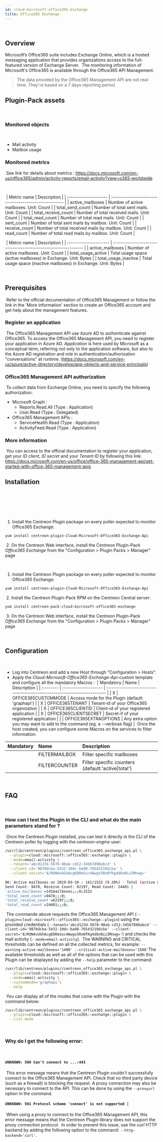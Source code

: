 ```yaml
---
id: cloud-microsoft-office365-exchange
title: Office365 Exchange
---
```

​
## Overview
Microsoft’s Office365 suite includes Exchange Online, which is a hosted messaging application 
that provides organizations access to the full-featured version of Exchange Server.
​
The monitoring information of Microsoft's Office365 is available
through the Office365 API Management.
​
> The data provided by the Office365 Management API are not real-time.
> They're based on a 7 days reporting period
​
## Plugin-Pack assets
​
### Monitored objects
​
* Mail activity
* Mailbox usage
​
### Monitored metrics
​
See link for details about metrics : https://docs.microsoft.com/en-us/office365/admin/activity-reports/email-activity?view=o365-worldwide
​
<!--DOCUSAURUS_CODE_TABS-->
​
<!--Email-activity-->
​
| Metric name           | Description                                            |
| :-------------------- | :----------------------------------------------------- |
| active\_mailboxes     | Number of active mailboxes. Unit: Count                |
| total\_send\_count    | Number of total sent mails. Unit: Count                |
| total\_receive\_count | Number of total received mails. Unit: Count            |
| total\_read\_count    | Number of total read mails. Unit: Count                |
| sent\_count           | Number of total sent mails by mailbox. Unit: Count     |
| receive\_count        | Number of total received mails by mailbox. Unit: Count |
| read\_count           | Number of total read mails by mailbox. Unit: Count     |

<!--Mailbox-usage-->
​
| Metric name            | Description                                                     |
| :--------------------- | :-------------------------------------------------------------- |
| active\_mailboxes      | Number of active mailboxes. Unit: Count                         |
| total\_usage\_active   | Total usage space (active mailboxes) in Exchange. Unit: Bytes   |
| total\_usage\_inactive | Total usage space (inactive mailboxes) in Exchange. Unit: Bytes |
​
<!--END_DOCUSAURUS_CODE_TABS-->
​
## Prerequisites
​
Refer to the official documentation of Office365 Management or follow the link in the 'More information'
section to create an Office365 account and get help about the management features.
​
### Register an application
​
The Office365 Management API use Azure AD to authenticate against Office365.
To access the Office365 Management API, you need to register your application in Azure AD.
*Application* is here used by Microsoft as a conceptual term, referring not only to the application software,
but also to the Azure AD registration and role in authentication/authorization "conversations" at runtime.
(https://docs.microsoft.com/en-us/azure/active-directory/develop/app-objects-and-service-principals)
​
### Office365 Management API authorization
​
To collect data from Exchange Online, you need to specify the following authorization:
​
  * Microsoft Graph :
    * Reports.Read.All (Type : Application)
    * User.Read (Type : Delegated)
  * Office365 Management APIs :
    * ServiceHealth.Read (Type : Application)
    * ActivityFeed.Read (Type : Application)
​
### More information
​
You can access to the official documentation to register your application,
get your *ID client*, *ID secret* and your *Tenant ID* by following this link:
https://docs.microsoft.com/en-us/office/office-365-management-api/get-started-with-office-365-management-apis
​
## Installation
​
<!--DOCUSAURUS_CODE_TABS-->
​
<!--Online IMP Licence & IT-100 Editions-->
​
1. Install the Centreon Plugin package on every poller expected to monitor Office365 Exchange:
​
```bash
yum install centreon-plugin-Cloud-Microsoft-Office365-Exchange-Api
```
​
2. On the Centreon Web interface, install the Centreon Plugin-Pack *Office365 Exchange* from the "Configuration > Plugin Packs > Manager" page
​
<!--Offline IMP License-->
​
1. Install the Centreon Plugin package on every poller expected to monitor Office365 Exchange:
​
```bash
yum install centreon-plugin-Cloud-Microsoft-Office365-Exchange-Api
```
​
2. Install the Centreon Plugin-Pack RPM on the Centreon Central server:
​
```bash
yum install centreon-pack-cloud-microsoft-office365-exchange
```
​
3. On the Centreon Web interface, install the Centreon Plugin-Pack *Office365 Exchange* from the "Configuration > Plugin Packs > Manager" page
​
<!--END_DOCUSAURUS_CODE_TABS-->
​
## Configuration
​
* Log into Centreon and add a new Host through "Configuration > Hosts".
* Apply the *Cloud-Microsoft-Office365-Exchange-Api-custom* template and configure all the mandatory Macros :
​
| Mandatory | Name                  | Description                                                                |
| :-------- | :-------------------- | :------------------------------------------------------------------------- |
| X         | OFFICE365CUSTOMMODE   | Access mode for the Plugin (default: 'graphapi')                           |
| X         | OFFICE365TENANT       | Tenant-id of your Office365 organization                                   |
| X         | OFFICE365CLIENTID     | Client-id of your registered application                                   |
| X         | OFFICE365CLIENTSECRET | Secret-if of your registered application                                   |
|           | OFFICE365EXTRAOPTIONS | Any extra option you may want to add to the command (eg. a --verbose flag) |
​
Once the host created, you can configure some Macros on the services to filter information:
​

| Mandatory | Name          | Description                                        |
| :-------- | :------------ | :------------------------------------------------- |
|           | FILTERMAILBOX | Filter specific mailboxes                          |
|           | FILTERCOUNTER | Filter specific counters (default:'active\|total') |
​
​
## FAQ
​
### How can I test the Plugin in the CLI and what do the main parameters stand for ?
​
Once the Centreon Plugin installed, you can test it directly in the CLI of the Centreon poller 
by logging with the *centreon-engine* user:
​
```bash
/usr/lib/centreon/plugins//centreon_office365_exchange_api.pl \
  --plugin=cloud::microsoft::office365::exchange::plugin \
  --mode=email-activity \
  --tenant='abcd1234-5678-90ab-cd12-34567890abcd' \
  --client-id='9876dcba-5432-10dc-ba98-76543210dcba' \
  --client-secret='8/RON4vUGhAcg6DRmSxc4AwgxSRoNfKg4d8xNizIMnwg='
​
OK: Active mailboxes on 2019-03-10 : 141/1532 (9.20%) - Total (active mailboxes)
Send Count: 9478, Receive Count: 62197, Read Count: 24401 |
'active_mailboxes'=141mailboxes;;;0;1532
'total_send_count'=9478;;;0;
'total_receive_count'=62197;;;0;
'total_read_count'=24401;;;0;
```
​
The commande above requests the Office365 Management API  (```--plugin=cloud::microsoft::office365::exchange::plugin```)
using the provided credentials (```--tenant='abcd1234-5678-90ab-cd12-34567890abcd' --client-id='9876dcba-5432-10dc-ba98-76543210dcba' --client-secret='8/RON4vUGhAcg6DRmSxc4AwgxSRoNfKg4d8xNizIMnwg='```)
and checks the mail activity (```--mode=email-activity```).
​
The WARNING and CRITICAL thresholds can be defined on all the collected metrics,
for example:
```--warning-active-mailboxes='1400' --critical-active-mailboxes='1500'```
​
The available thresholds as well as all of the options that can be used with this Plugin can be displayed by adding the ```--help``` parameter to the command:
​
```bash
/usr/lib/centreon/plugins//centreon_office365_exchange_api.pl \
  --plugin=cloud::microsoft::office365::exchange::plugin \
  --mode=email-activity \
  --custommode='graphapi'\
  --help
```
​
You can display all of the modes that come with the Plugin with the command below:
​
```bash
/usr/lib/centreon/plugins//centreon_office365_exchange_api.pl \
  --plugin=cloud::microsoft::office365::exchange::plugin \
  --list-mode
```
​
### Why do I get the following error:
​
#### ```UNKNOWN: 500 Can't connect to ...:443```
​
This error message means that the Centreon Plugin couldn't successfully connect to the Office365 Management API.
Check that no third party device (such as a firewall) is blocking the request.
A proxy connection may also be necessary to connect to the API. This can be done by using the ```--proxyurl``` option in the command.
​
#### ```UNKNOWN: 501 Protocol scheme 'connect' is not supported |```
​
When using a proxy to connect to the Office365 Management API, this error message means that the Centreon Plugin library does not support
the proxy connection protocol.
​
In order to prevent this issue, use the *curl* HTTP backend by adding the following option to the command: ```--http-backend='curl'```.